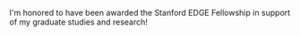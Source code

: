 I'm honored to have been awarded the Stanford EDGE Fellowship in support of my graduate studies and research!

